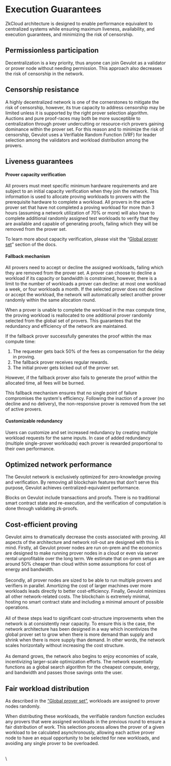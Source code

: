 # Execution Guarantees

ZkCloud architecture is designed to enable performance equivalent to centralized systems while ensuring maximum liveness, availability, and execution guarantees, and minimizing the risk of censorship.

## Permissionless participation

Decentralization is a key priority, thus anyone can join Gevulot as a validator or prover node without needing permission. This approach also decreases the risk of censorship in the network.

## Censorship resistance

A highly decentralized network is one of the cornerstones to mitigate the risk of censorship, however, its true capacity to address censorship may be limited unless it is supported by the right prover selection algorithm. Auctions and pure proof-races may both be more susceptible to centralization through prover undercutting or resource-rich provers gaining dominance within the prover set. For this reason and to minimize the risk of censorship, Gevulot uses a Verifiable Random Function (VRF) for leader selection among the validators and workload distribution among the provers.

## Liveness guarantees

#### Prover capacity verification&#x20;

All provers must meet specific minimum hardware requirements and are subject to an initial capacity verification when they join the network. This information is used to allocate proving workloads to provers with the prerequisite hardware to complete a workload. All provers in the active prover set that have not completed a proving workload for more than 3 hours (assuming a network utilization of 70% or more) will also have to complete additional randomly assigned test workloads to verify that they are available and capable of generating proofs, failing which they will be removed from the prover set.

To learn more about capacity verification, please visit the  “[Global prover set](provers.md#global-prover-set)” section of the docs.

#### Fallback mechanism

All provers need to accept or decline the assigned workloads, failing which they are removed from the prover set. A prover can choose to decline a workload if its capacity or bandwidth is constrained, however, there is a limit to the number of workloads a prover can decline: at most one workload a week, or four workloads a month. If the selected prover does not decline or accept the workload, the network will automatically select another prover randomly within the same allocation round.

When a prover is unable to complete the workload in the max compute time, the proving workload is reallocated to one additional prover randomly selected from the global set of provers. This guarantees that the redundancy and efficiency of the network are maintained.&#x20;

If the fallback prover successfully generates the proof within the max compute time:&#x20;

1. The requester gets back 50% of the fees as compensation for the delay in proving.
2. The fallback prover receives regular rewards.&#x20;
3. The initial prover gets kicked out of the prover set.&#x20;

However, if the fallback prover also fails to generate the proof within the allocated time, all fees will be burned.&#x20;

This fallback mechanism ensures that no single point of failure compromises the system's efficiency. Following the inaction of a prover (no decline and no delivery), the non-responsive prover is removed from the set of active provers.

#### Customizable redundancy

Users can customize and set increased redundancy by creating multiple workload requests for the same inputs. In case of added redundancy (multiple single-prover workloads) each prover is rewarded proportional to their own performance.

## Optimized network performance

The Gevulot network is exclusively optimized for zero-knowledge proving and verification. By removing all blockchain features that don’t serve this purpose, Gevulot achieves centralized-equivalent performance.&#x20;

Blocks on Gevulot include transactions and proofs. There is no traditional smart contract state and re-execution, and the verification of computation is done through validating zk-proofs.

## Cost-efficient proving

Gevulot aims to dramatically decrease the costs associated with proving. All aspects of the architecture and network roll-out are designed with this in mind. Firstly, all Gevulot prover nodes are run on-prem and the economics are designed to make running prover nodes in a cloud or even via server rental unprofitable over the long term. We estimate that on-prem setups are around 50% cheaper than cloud within some assumptions for cost of energy and bandwidth.\
\
Secondly, all prover nodes are sized to be able to run multiple provers and verifiers in parallel. Amortizing the cost of larger machines over more workloads leads directly to better cost-efficiency. Finally, Gevulot minimizes all other network-related costs. The blockchain is extremely minimal, hosting no smart contract state and including a minimal amount of possible operations.\
\
All of these steps lead to significant cost-structure improvements when the network is at consistently near capacity. To ensure this is the case, the network architecture has been designed in a way which incentivizes the global prover set to grow when there is more demand than supply and shrink when there is more supply than demand. In other words, the network scales horizontally without increasing the cost structure.\
\
As demand grows, the network also begins to enjoy economies of scale, incentivizing larger-scale optimization efforts. The network essentially functions as a global search algorithm for the cheapest compute, energy, and bandwidth and passes those savings onto the user.

## Fair workload distribution

As described in the [“Global prover set”](provers.md#global-prover-set), workloads are assigned to prover nodes randomly.&#x20;

When distributing these workloads, the verifiable random function excludes any provers that were assigned workloads in the previous round to ensure a fair distribution of work. This selection process allows the prover of a given workload to be calculated asynchronously, allowing each active prover node to have an equal opportunity to be selected for new workloads, and avoiding any single prover to be overloaded.

\
\
